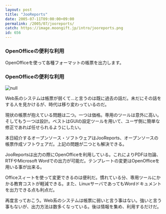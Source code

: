 ```yaml
---
layout: post
title: "JooReports"
date: 2005-07-11T09:00:00+09:00
permalink: /2005/07/jooreports/
catch: https://image.moongift.jp/intro/jooreports.png
id: 656
---
```

### OpenOfficeの便利な利用
  
OpenOfficeを使って各種フォーマットの帳票を出力します。  
<!--more-->  

### OpenOfficeの便利な利用
  

![null](https://image.moongift.jp/intro/jooreports.png "null")

  

Web系のシステムは帳票が弱くて…と言うのは既に過去の話だ。未だにその話をする人を見かけるが、時代は移り変わっているのだ。

  

現状の帳票が抱えている問題は二つ。一つは価格。専用のツールは意外に高い。そしてもう一つは設計。ベストはGUIの設定ツールを用いて、ユーザ側に簡単な修正であれば任せられるようにしたい。

  

本日紹介するオープンソース・ソフトウェアはJooReports、オープンソースの帳票作成ソフトウェアだ。上記の問題が二つとも解決できる。

  

JooReportsは出力の際にOpenOfficeを利用している。これによりPDFは勿論、RTFやMicrosoft Wordでの出力が可能だ。テンプレートの変更はOpenOfficeを用いる事が出来る。

  

Officeスィートを使って変更できるのは便利だ。慣れている分、専用ツールにかかる教育コストが軽減できる。また、LinuxサーバであってもWordドキュメントを出力できる点も利点だ。

  

再度言っておこう。Web系のシステムは帳票に弱いと言う事はない。強いと言う事もないが、出力方法は数多くなっている。後は情報を集め、利用するだけだ。


